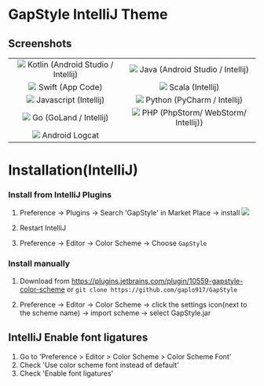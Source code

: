 # GapStyle IntelliJ Theme

## Screenshots

|                                                                                                                 |                                                                                                               |
| :-------------------------------------------------------------------------------------------------------------: | :-----------------------------------------------------------------------------------------------------------: |
| ![](https://cdn.jsdelivr.net/gh/gaplo917/GapStyle@master/preview/kotlin.png) Kotlin (Android Studio / Intellij) |  ![](https://cdn.jsdelivr.net/gh/gaplo917/GapStyle@master/preview/java.png) Java (Android Studio / Intellij)  |
|          ![](https://cdn.jsdelivr.net/gh/gaplo917/GapStyle@master/preview/swift.png) Swift (App Code)           |         ![](https://cdn.jsdelivr.net/gh/gaplo917/GapStyle@master/preview/scala.png) Scala (Intellij)          |
|     ![](https://cdn.jsdelivr.net/gh/gaplo917/GapStyle@master/preview/javascript.png) Javascript (Intellij)      |   ![](https://cdn.jsdelivr.net/gh/gaplo917/GapStyle@master/preview/python.png) Python (PyCharm / Intellij)    |
|         ![](https://cdn.jsdelivr.net/gh/gaplo917/GapStyle@master/preview/go.png) Go (GoLand / Intellij)         | ![](https://cdn.jsdelivr.net/gh/gaplo917/GapStyle@master/preview/php.png) PHP (PhpStorm/ WebStorm/ Intellij)) |
|       ![](https://cdn.jsdelivr.net/gh/gaplo917/GapStyle@master/preview/android-logcat.png) Android Logcat       |                                                                                                               |

# Installation(IntelliJ)

### Install from IntelliJ Plugins

1. Preference -> Plugins -> Search 'GapStyle' in Market Place -> install
   ![](https://cdn.jsdelivr.net/gh/gaplo917/GapStyle@master/intellij-gapstyle-plugin-tutorial.png)

2. Restart IntelliJ

3. Preference -> Editor -> Color Scheme -> Choose `GapStyle`

### Install manually

1. Download from https://plugins.jetbrains.com/plugin/10559-gapstyle-color-scheme or
   `git clone https://github.com/gaplo917/GapStyle`

2. Preference -> Editor -> Color Scheme -> click the settings icon(next to the scheme
   name) -> import scheme -> select GapStyle.jar

## IntelliJ Enable font ligatures

1. Go to 'Preference > Editor > Color Scheme > Color Scheme Font'
1. Check 'Use color scheme font instead of default'
1. Check 'Enable font ligatures'
